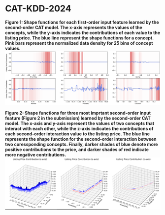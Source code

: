 # CAT-KDD-2024
**Figure 1: Shape functions for each first-order input feature learned by the second-order CAT model. The x-axis represents the values of the concepts, while the y-axis indicates the contributions of each value to the listing price. The blue line represent the shape functions for a concept. Pink bars represent the normalized data density for 25 bins of concept values.**
![Figure 1](./airbnb_shape_functions.png)

**Figure 2: Shape functions for three most imprtant second-order input feature (Figure 2 in the submission) learned by the second-order CAT model. The x-axis and y-axis represent the values of two concepts that interact with each other, while the z-axis indicates the contributions of each second-order interaction value to the listing price. The blue line represents the shape function for the second-order interaction between two coressponding concepts. Finally, darker shades of blue denote more positive contributions to the price, and darker shades of red indicate more negative contributions.**
![Figure 2](./airbnb_shape_functions_order2.png)

